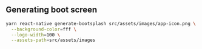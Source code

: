 ## Generating boot screen

```bash
yarn react-native generate-bootsplash src/assets/images/app-icon.png \
  --background-color=fff \
  --logo-width=100 \
  --assets-path=src/assets/images
```
